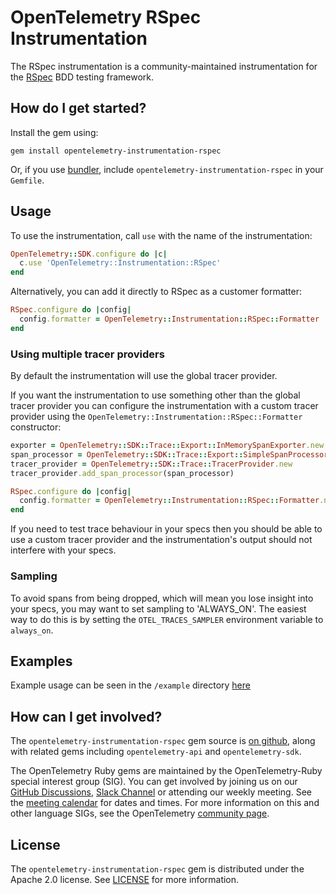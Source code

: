 # OpenTelemetry RSpec Instrumentation

The RSpec instrumentation is a community-maintained instrumentation for the [RSpec][rspec-home] BDD testing framework.

## How do I get started?

Install the gem using:

```console
gem install opentelemetry-instrumentation-rspec
```

Or, if you use [bundler][bundler-home], include `opentelemetry-instrumentation-rspec` in your `Gemfile`.

## Usage

To use the instrumentation, call `use` with the name of the instrumentation:

```ruby
OpenTelemetry::SDK.configure do |c|
  c.use 'OpenTelemetry::Instrumentation::RSpec'
end
```

Alternatively, you can add it directly to RSpec as a customer formatter:

```ruby
RSpec.configure do |config|
  config.formatter = OpenTelemetry::Instrumentation::RSpec::Formatter
end
```

### Using multiple tracer providers

By default the instrumentation will use the global tracer provider.

If you want the instrumentation to use something other than the global tracer provider you can configure the instrumentation with a custom tracer provider using the `OpenTelemetry::Instrumentation::RSpec::Formatter` constructor:

```ruby
exporter = OpenTelemetry::SDK::Trace::Export::InMemorySpanExporter.new
span_processor = OpenTelemetry::SDK::Trace::Export::SimpleSpanProcessor.new(exporter)
tracer_provider = OpenTelemetry::SDK::Trace::TracerProvider.new
tracer_provider.add_span_processor(span_processor)

RSpec.configure do |config|
  config.formatter = OpenTelemetry::Instrumentation::RSpec::Formatter.new(config.output_stream, tracer_provider)
end
```

If you need to test trace behaviour in your specs then you should be able to use a custom tracer provider and the instrumentation's output should not interfere with your specs.

### Sampling

To avoid spans from being dropped, which will mean you lose insight into your specs, you may want to set sampling to 'ALWAYS_ON'. The easiest way to do this is by setting the `OTEL_TRACES_SAMPLER` environment variable to `always_on`.

## Examples

Example usage can be seen in the `/example` directory [here](https://github.com/open-telemetry/opentelemetry-ruby-contrib/blob/main/instrumentation/rspec/example)

## How can I get involved?

The `opentelemetry-instrumentation-rspec` gem source is [on github][repo-github], along with related gems including `opentelemetry-api` and `opentelemetry-sdk`.

The OpenTelemetry Ruby gems are maintained by the OpenTelemetry-Ruby special interest group (SIG). You can get involved by joining us on our [GitHub Discussions][discussions-url], [Slack Channel][slack-channel] or attending our weekly meeting. See the [meeting calendar][community-meetings] for dates and times. For more information on this and other language SIGs, see the OpenTelemetry [community page][ruby-sig].

## License

The `opentelemetry-instrumentation-rspec` gem is distributed under the Apache 2.0 license. See [LICENSE][license-github] for more information.

[bundler-home]: https://bundler.io
[repo-github]: https://github.com/open-telemetry/opentelemetry-ruby
[license-github]: https://github.com/open-telemetry/opentelemetry-ruby-contrib/blob/main/LICENSE
[ruby-sig]: https://github.com/open-telemetry/community#ruby-sig
[community-meetings]: https://github.com/open-telemetry/community#community-meetings
[slack-channel]: https://cloud-native.slack.com/archives/C01NWKKMKMY
[discussions-url]: https://github.com/open-telemetry/opentelemetry-ruby/discussions
[rspec-home]: https://rspec.info
